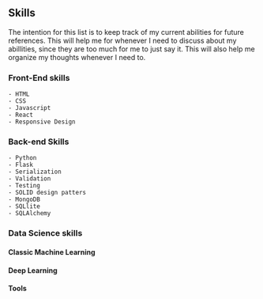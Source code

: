 ## Skills
The intention for this list is to keep track of my current abilities for future references. This will help me for whenever I need to discuss about my abillities, since they are too much for me to just say it. This will also help me organize my thoughts whenever I need to.

### Front-End skills
	- HTML
	- CSS
	- Javascript
	- React
	- Responsive Design
	
	
### Back-end Skills
	- Python
	- Flask
	- Serialization
	- Validation
	- Testing
	- SOLID design patters
	- MongoDB
	- SQLlite
	- SQLAlchemy
	
### Data Science skills
#### Classic Machine Learning

#### Deep Learning

#### Tools
	